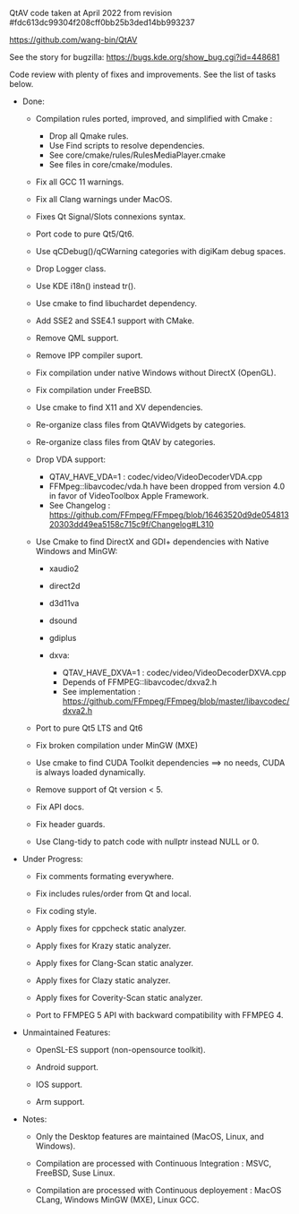 QtAV code taken at April 2022 from revision #fdc613dc99304f208cff0bb25b3ded14bb993237

https://github.com/wang-bin/QtAV

See the story for bugzilla: https://bugs.kde.org/show_bug.cgi?id=448681

Code review with plenty of fixes and improvements. See the list of tasks below.

* Done:

    - Compilation rules ported, improved, and simplified with Cmake :

      - Drop all Qmake rules.
      - Use Find scripts to resolve dependencies.
      - See core/cmake/rules/RulesMediaPlayer.cmake
      - See files in core/cmake/modules.

    - Fix all GCC 11 warnings.

    - Fix all Clang warnings under MacOS.

    - Fixes Qt Signal/Slots connexions syntax.

    - Port code to pure Qt5/Qt6.

    - Use qCDebug()/qCWarning categories with digiKam debug spaces.

    - Drop Logger class.

    - Use KDE i18n() instead tr().

    - Use cmake to find libuchardet dependency.

    - Add SSE2 and SSE4.1 support with CMake.

    - Remove QML support.

    - Remove IPP compiler suport.

    - Fix compilation under native Windows without DirectX (OpenGL).

    - Fix compilation under FreeBSD.

    - Use cmake to find X11 and XV dependencies.

    - Re-organize class files from QtAVWidgets by categories.

    - Re-organize class files from QtAV by categories.

    - Drop VDA support:

      - QTAV_HAVE_VDA=1 : codec/video/VideoDecoderVDA.cpp
      - FFMpeg::libavcodec/vda.h have been dropped from version 4.0 in favor of VideoToolbox Apple Framework.
      - See Changelog : https://github.com/FFmpeg/FFmpeg/blob/16463520d9de05481320303dd49ea5158c715c9f/Changelog#L310

    - Use Cmake to find DirectX and GDI+ dependencies with Native Windows and MinGW:

      - xaudio2
      - direct2d
      - d3d11va
      - dsound
      - gdiplus
      - dxva:

         - QTAV_HAVE_DXVA=1 : codec/video/VideoDecoderDXVA.cpp
         - Depends of FFMPEG::libavcodec/dxva2.h
         - See implementation : https://github.com/FFmpeg/FFmpeg/blob/master/libavcodec/dxva2.h

    - Port to pure Qt5 LTS and Qt6

    - Fix broken compilation under MinGW (MXE)

    - Use cmake to find CUDA Toolkit dependencies ==> no needs, CUDA is always loaded dynamically.

    - Remove support of Qt version < 5.

    - Fix API docs.

    - Fix header guards.

    - Use Clang-tidy to patch code with nullptr instead NULL or 0.

* Under Progress:

    - Fix comments formating everywhere.

    - Fix includes rules/order from Qt and local.

    - Fix coding style.

    - Apply fixes for cppcheck static analyzer.

    - Apply fixes for Krazy static analyzer.

    - Apply fixes for Clang-Scan static analyzer.

    - Apply fixes for Clazy static analyzer.

    - Apply fixes for Coverity-Scan static analyzer.

    - Port to FFMPEG 5 API with backward compatibility with FFMPEG 4.

* Unmaintained Features:

    - OpenSL-ES support (non-opensource toolkit).

    - Android support.

    - IOS support.

    - Arm support.

* Notes:

    - Only the Desktop features are maintained (MacOS, Linux, and Windows).

    - Compilation are processed with Continuous Integration : MSVC, FreeBSD, Suse Linux.

    - Compilation are processed with Continuous deployement : MacOS CLang, Windows MinGW (MXE), Linux GCC.

